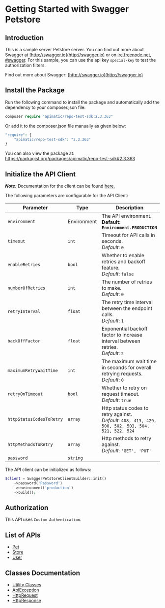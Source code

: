 
# Getting Started with Swagger Petstore

## Introduction

This is a sample server Petstore server.  You can find out more about Swagger at [http://swagger.io](http://swagger.io) or on [irc.freenode.net, #swagger](http://swagger.io/irc/).  For this sample, you can use the api key `special-key` to test the authorization filters.

Find out more about Swagger: [http://swagger.io](http://swagger.io)

## Install the Package

Run the following command to install the package and automatically add the dependency to your composer.json file:

```php
composer require "apimatic/repo-test-sdk:2.3.363"
```

Or add it to the composer.json file manually as given below:

```php
"require": {
    "apimatic/repo-test-sdk": "2.3.363"
}
```

You can also view the package at:
https://packagist.org/packages/apimatic/repo-test-sdk#2.3.363

## Initialize the API Client

**_Note:_** Documentation for the client can be found [here.](https://www.github.com/sdks-io/php-new/tree/2.3.363/doc/client.md)

The following parameters are configurable for the API Client:

| Parameter | Type | Description |
|  --- | --- | --- |
| `environment` | Environment | The API environment. <br> **Default: `Environment.PRODUCTION`** |
| `timeout` | `int` | Timeout for API calls in seconds.<br>*Default*: `0` |
| `enableRetries` | `bool` | Whether to enable retries and backoff feature.<br>*Default*: `false` |
| `numberOfRetries` | `int` | The number of retries to make.<br>*Default*: `0` |
| `retryInterval` | `float` | The retry time interval between the endpoint calls.<br>*Default*: `1` |
| `backOffFactor` | `float` | Exponential backoff factor to increase interval between retries.<br>*Default*: `2` |
| `maximumRetryWaitTime` | `int` | The maximum wait time in seconds for overall retrying requests.<br>*Default*: `0` |
| `retryOnTimeout` | `bool` | Whether to retry on request timeout.<br>*Default*: `true` |
| `httpStatusCodesToRetry` | `array` | Http status codes to retry against.<br>*Default*: `408, 413, 429, 500, 502, 503, 504, 521, 522, 524` |
| `httpMethodsToRetry` | `array` | Http methods to retry against.<br>*Default*: `'GET', 'PUT'` |
| `password` | `string` |  |

The API client can be initialized as follows:

```php
$client = SwaggerPetstoreClientBuilder::init()
    ->password('Password')
    ->environment('production')
    ->build();
```

## Authorization

This API uses `Custom Authentication`.

## List of APIs

* [Pet](https://www.github.com/sdks-io/php-new/tree/2.3.363/doc/controllers/pet.md)
* [Store](https://www.github.com/sdks-io/php-new/tree/2.3.363/doc/controllers/store.md)
* [User](https://www.github.com/sdks-io/php-new/tree/2.3.363/doc/controllers/user.md)

## Classes Documentation

* [Utility Classes](https://www.github.com/sdks-io/php-new/tree/2.3.363/doc/utility-classes.md)
* [ApiException](https://www.github.com/sdks-io/php-new/tree/2.3.363/doc/api-exception.md)
* [HttpRequest](https://www.github.com/sdks-io/php-new/tree/2.3.363/doc/http-request.md)
* [HttpResponse](https://www.github.com/sdks-io/php-new/tree/2.3.363/doc/http-response.md)

